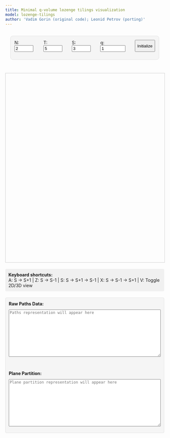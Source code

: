 ```yaml
---
title: Minimal q-volume lozenge tilings visualization
model: lozenge-tilings
author: 'Vadim Gorin (original code); Leonid Petrov (porting)'
---
```


<style>
  /* Minimal styling */
  .interface-container {
    max-width: 1000px;
    margin: 0 auto;
    padding: 16px;
  }
  
  .control-group {
    background: #f5f5f5;
    border: 1px solid #e0e0e0;
    border-radius: 8px;
    padding: 12px;
    margin-bottom: 12px;
  }

  .parameters-grid {
    display: flex;
    gap: 16px;
    margin-bottom: 12px;
  }

  #lozenge-canvas, #three-canvas {
    width: 100%;
    max-width: 800px;
    height: 600px;
    border: 1px solid #ccc;
    display: block;
    margin: 0 auto;
  }

  #three-container {
    width: 100%;
    max-width: 800px;
    height: 600px;
    margin: 0 auto;
    border: 1px solid #ccc;
    display: none; /* Hidden by default, 2D is default */
  }

  .keyboard-info {
    margin-top: 20px;
    padding: 10px;
    background: #f0f0f0;
    border-radius: 4px;
  }

  .export-section {
    margin-top: 20px;
    padding: 10px;
    background: #f5f5f5;
    border-radius: 4px;
    border: 1px solid #e0e0e0;
  }

  #paths-export, #plane-partition-export {
    width: 100%;
    max-width: 800px;
    height: 150px;
    font-family: monospace;
    font-size: 12px;
    margin: 10px auto;
    display: block;
    resize: vertical;
  }
</style>

<script src="/js/three.min.js"></script>
<script src="/js/OrbitControls.js"></script>
<script src="/js/2025-06-08-q-vol-3d.js"></script>

<div class="interface-container">
  <!-- Parameters Only -->
  <div class="control-group">
    <div class="parameters-grid">
      <div>
        <label for="N">N:</label>
        <input type="number" id="N" value="2" min="1" max="200" style="width: 60px;">
      </div>
      <div>
        <label for="T">T:</label>
        <input type="number" id="T" value="5" min="1" max="500" style="width: 60px;">
      </div>
      <div>
        <label for="S">S:</label>
        <input type="number" id="S" value="3" min="0" style="width: 60px;">
      </div>
      <div>
        <label for="q">q:</label>
        <input type="number" id="q" value="1" step="0.02" min="0.01" style="width: 80px;">
      </div>
      <button id="initialize">Initialize</button>
    </div>
  </div>
</div>

<!-- 2D Visualization (default) -->
<canvas id="lozenge-canvas"></canvas>

<!-- 3D Visualization (hidden) -->
<div id="three-container">
  <canvas id="three-canvas"></canvas>
</div>

<div class="keyboard-info">
  <strong>Keyboard shortcuts:</strong><br>
  A: S → S+1 | Z: S → S-1 | S: S → S+1 → S-1 | X: S → S-1 → S+1 | V: Toggle 2D/3D view
</div>

<div class="export-section">
  <strong>Raw Paths Data:</strong><br>
  <textarea id="paths-export" readonly placeholder="Paths representation will appear here"></textarea>
  <br><br>
  <strong>Plane Partition:</strong><br>
  <textarea id="plane-partition-export" readonly placeholder="Plane partition representation will appear here"></textarea>
</div>

<script>
// Minimal UVA color scheme only
const UVA_COLORS = {
    gray1: '#E57200', // Orange - Up rhombi
    gray2: '#232D4B', // Navy - Down rhombi  
    gray3: '#F9DCBF', // Beige - Horizontal
    border: '#666666'
};

Module.onRuntimeInitialized = async function() {
    // WASM Interface Class
    class WASMInterface {
        constructor() {
            this.ready = false;
            this.N_param = 4;
            this.T_param = 10;
            this.S_param = 3;
            this.mode_param = 5;
            this.q_param = 1.0;
            this.paths = [];
        }

        async initialize() {
            if (typeof Module === 'undefined') {
                throw new Error('Module is not defined. WASM JavaScript file may not be loaded.');
            }
            if (typeof Module.cwrap !== 'function') {
                throw new Error('Module.cwrap is not a function. WASM module may not be properly initialized.');
            }

            // Wrap exported functions
            this.initializeTiling = Module.cwrap('initializeTiling', 'number', ['number', 'number', 'number', 'number', 'number'], {async: true});
            this.performSOperator = Module.cwrap('performSOperator', 'number', [], {async: true});
            this.performSMinusOperator = Module.cwrap('performSMinusOperator', 'number', [], {async: true});
            this.exportPaths = Module.cwrap('exportPaths', 'number', [], {async: true});
            this.updateParameters = Module.cwrap('updateParameters', 'number', ['number', 'number'], {async: true});
            this.freeString = Module.cwrap('freeString', null, ['number']);

            this.ready = true;
            console.log('WASM module loaded successfully');
        }

        async initializeTilingWasm(params) {
            if (!this.ready) throw new Error('WASM not ready');

            this.N_param = params.N;
            this.T_param = params.T;
            this.S_param = params.S;
            this.mode_param = params.mode;
            this.q_param = params.q;

            try {
                const ptr = await this.initializeTiling(params.N, params.T, params.S, params.mode, params.q);
                if (!ptr) {
                    throw new Error('initializeTiling returned null pointer');
                }
                const jsonStr = Module.UTF8ToString(ptr);
                this.freeString(ptr);

                const result = JSON.parse(jsonStr);
                if (result.error) {
                    throw new Error(result.error);
                }

                await this.refreshPaths();
                return result;
            } catch (error) {
                throw new Error(`Initialization failed: ${error.message}`);
            }
        }

        async stepForward() {
            if (!this.ready) throw new Error('WASM not ready');
            if (this.S_param >= this.T_param) throw new Error('Cannot perform S→S+1: already at maximum');

            try {
                const ptr = await this.performSOperator();
                const jsonStr = Module.UTF8ToString(ptr);
                this.freeString(ptr);

                const result = JSON.parse(jsonStr);
                if (result.error) {
                    throw new Error(result.error);
                }

                this.S_param = result.s;
                await this.refreshPaths();
                return result;
            } catch (error) {
                throw new Error(`S operator failed: ${error.message}`);
            }
        }

        async stepBackward() {
            if (!this.ready) throw new Error('WASM not ready');
            if (this.S_param <= 0) throw new Error('Cannot perform S→S-1: already at minimum');

            try {
                const ptr = await this.performSMinusOperator();
                const jsonStr = Module.UTF8ToString(ptr);
                this.freeString(ptr);

                const result = JSON.parse(jsonStr);
                if (result.error) {
                    throw new Error(result.error);
                }

                this.S_param = result.s;
                await this.refreshPaths();
                return result;
            } catch (error) {
                throw new Error(`S- operator failed: ${error.message}`);
            }
        }

        async refreshPaths() {
            try {
                const ptr = await this.exportPaths();
                const jsonStr = Module.UTF8ToString(ptr);
                this.freeString(ptr);

                const result = JSON.parse(jsonStr);
                if (!result.error) {
                    this.paths = result.paths;
                }
            } catch (error) {
                console.error('Failed to refresh paths:', error);
            }
        }

        getPaths() {
            return this.paths;
        }

        getParameters() {
            return {
                N: this.N_param,
                T: this.T_param,
                S: this.S_param,
                mode: this.mode_param,
                q: this.q_param
            };
        }
    }

    // 2D Tiling Visualizer Class (using original drawing logic)
    class TilingVisualizer {
        constructor(canvas) {
            this.canvas = canvas;
            this.ctx = canvas.getContext('2d');
            this.colors = { 
                ...UVA_COLORS,
                white: '#FFFFFF',
                black: '#000000'
            };
            this.borderWidth = 0.01;
            this.style = 1; // Lozenges
            this.zoomLevel = 1.0;
            this.panX = 0;
            this.panY = 0;
        }

        updateCanvasDimensions(N, T, S) {
            const sqrt3 = Math.sqrt(3);
            
            // Calculate the bounding box of the hexagon
            const minX = 0;
            const maxX = T * 0.5 * sqrt3;
            const minY = -(T - S) * 0.5;
            const maxY = N + Math.max(S * 0.5, (2 * S - T) * 0.5);

            const hexWidth = maxX - minX;
            const hexHeight = maxY - minY;

            // Set canvas size with some padding
            const padding = 50;
            const canvasWidth = Math.min(hexWidth * 100 + padding * 2, window.innerWidth * 0.9);
            const canvasHeight = Math.min(hexHeight * 100 + padding * 2, window.innerHeight * 0.8);
            
            // Set canvas size accounting for device pixel ratio
            const dpr = window.devicePixelRatio || 1;
            this.canvas.width = canvasWidth * dpr;
            this.canvas.height = canvasHeight * dpr;
            this.canvas.style.width = canvasWidth + 'px';
            this.canvas.style.height = canvasHeight + 'px';
            
            // Scale context for high DPI displays
            this.ctx.scale(dpr, dpr);
        }

        draw(paths, N, T, S) {
            // Update canvas dimensions to fit hexagon exactly
            this.updateCanvasDimensions(N, T, S);

            const ctx = this.ctx;
            const width = this.canvas.width / (window.devicePixelRatio || 1);
            const height = this.canvas.height / (window.devicePixelRatio || 1);

            ctx.fillStyle = this.colors.white;
            ctx.fillRect(0, 0, width, height);

            if (this.style === 5) {
                this.drawLatticePathsStyle(paths, N, T, S);
            } else {
                this.drawHexagonStyle(paths, N, T, S);
            }
        }

        drawHexagonStyle(paths, N, T, S) {
            const ctx = this.ctx;
            const width = this.canvas.width / (window.devicePixelRatio || 1);
            const height = this.canvas.height / (window.devicePixelRatio || 1);

            const sqrt3 = Math.sqrt(3);

            // Calculate the bounding box of the hexagon
            const minX = 0;
            const maxX = T * 0.5 * sqrt3;
            const minY = -(T - S) * 0.5;
            const maxY = N + Math.max(S * 0.5, (2 * S - T) * 0.5);

            const hexWidth = maxX - minX;
            const hexHeight = maxY - minY;
            const hexCenterX = (minX + maxX) / 2;
            const hexCenterY = (minY + maxY) / 2;

            const margin = 0; // No margin - fit hexagon exactly
            const scale = Math.min(
                (width - 2 * margin) / hexWidth,
                (height - 2 * margin) / hexHeight
            ) * this.zoomLevel;

            ctx.save();
            ctx.translate(this.panX, this.panY);
            ctx.translate(width / 2, height / 2);
            ctx.scale(-scale, scale);  // Flip horizontally with negative x scale
            // Center the hexagon
            ctx.translate(-hexCenterX, -hexCenterY);

            this.drawBackgroundHexagon(N, T, S);

            for (let i = 0; i < T; i++) {
                for (let j = 0; j < N; j++) {
                    const currentHeight = paths[j][i];
                    const nextHeight = paths[j][i + 1];
                    this.drawRhombus(i, j, currentHeight, nextHeight);
                }
            }

            // Draw paths on top of the tiling
            this.drawPathsOverlay(paths, N, T, S);

            ctx.restore();
        }

        drawBackgroundHexagon(N, T, S) {
            const ctx = this.ctx;
            const sqrt3 = Math.sqrt(3);

            // First, clip to the hexagon shape
            const vertices = [
                {x: 0, y: 0},
                {x: 0, y: N},
                {x: S * 0.5 * sqrt3, y: N + S * 0.5},
                {x: T * 0.5 * sqrt3, y: N + (2 * S - T) * 0.5},
                {x: T * 0.5 * sqrt3, y: (2 * S - T) * 0.5},
                {x: (T - S) * 0.5 * sqrt3, y: -(T - S) * 0.5}
            ];

            ctx.save();

            // Create clipping path
            ctx.beginPath();
            ctx.moveTo(vertices[0].x, vertices[0].y);
            for (let i = 1; i < 6; i++) {
                ctx.lineTo(vertices[i].x, vertices[i].y);
            }
            ctx.closePath();
            ctx.clip();

            // Draw background rhombi with borders aligned to lozenge grid
            for (let timeIdx = -1; timeIdx <= T; timeIdx++) {
                for (let height = -(T - S + 2); height <= N + S + 2; height++) {
                    // Use the same coordinate system as the actual rhombi
                    const x1 = timeIdx * 0.5 * sqrt3;
                    const y1 = height - timeIdx * 0.5;

                    // Calculate rhombus center for bounds checking
                    const centerX = x1 + 0.25 * sqrt3;
                    const centerY = y1 + 0.5;

                    // Check if rhombus center is roughly within bounds
                    if (centerX >= -0.5 * sqrt3 && centerX <= (T + 1) * 0.5 * sqrt3 &&
                        centerY >= -(T - S + 2) * 0.5 && centerY <= N + S + 1) {

                        ctx.beginPath();
                        ctx.moveTo(x1, y1);
                        ctx.lineTo(x1+0.5 * sqrt3, y1 + 0.5);
                        ctx.lineTo(x1 + sqrt3, y1);
                        ctx.lineTo(x1 + 0.5 * sqrt3, y1 - 0.5);
                        ctx.closePath();

                        ctx.fillStyle = this.colors.gray3;
                        ctx.fill();

                        ctx.strokeStyle = this.colors.border;
                        ctx.lineWidth = this.borderWidth;
                        ctx.stroke();
                    }
                }
            }

            ctx.restore();
        }

        drawRhombus(timeIdx, particleIdx, height, nextHeight) {
            const ctx = this.ctx;
            const sqrt3 = Math.sqrt(3);

            const x1 = timeIdx * 0.5 * sqrt3;
            const y1 = height - timeIdx * 0.5;
            const x2 = x1;
            const y2 = y1 + 1;

            let x3, y3, x4, y4;
            let fillColor;

            if (nextHeight === height) {
                // Down rhombus
                x3 = x2 + 0.5 * sqrt3;
                y3 = y2 - 0.5;
                x4 = x1 + 0.5 * sqrt3;
                y4 = y1 - 0.5;
                fillColor = this.colors.gray1;
            } else {
                // Up rhombus
                x3 = x2 + 0.5 * sqrt3;
                y3 = y2 + 0.5;
                x4 = x1 + 0.5 * sqrt3;
                y4 = y1 + 0.5;
                fillColor = this.colors.gray2;
            }

            ctx.beginPath();
            ctx.moveTo(x1, y1);
            ctx.lineTo(x2, y2);
            ctx.lineTo(x3, y3);
            ctx.lineTo(x4, y4);
            ctx.closePath();

            ctx.fillStyle = fillColor;
            ctx.fill();

            // Add consistent thin borders to all rhombi
            ctx.strokeStyle = this.colors.border;
            ctx.lineWidth = this.borderWidth;
            ctx.stroke();
        }

        drawPathsOverlay(paths, N, T, S) {
            const ctx = this.ctx;
            const sqrt3 = Math.sqrt(3);

            // Draw paths as lines overlaid on the hexagon tiling
            ctx.save();

            // Draw each path
            for (let pathIdx = 0; pathIdx < paths.length; pathIdx++) {
                const path = paths[pathIdx];
                
                ctx.beginPath();
                ctx.strokeStyle = '#FF0000';  // Red color for paths
                ctx.lineWidth = 0.05;
                ctx.fillStyle = '#FF0000';

                for (let timeIdx = 0; timeIdx < path.length; timeIdx++) {
                    const height = path[timeIdx];
                    
                    // Convert to hexagon coordinates (same as rhombus coordinates)
                    const x = timeIdx * 0.5 * sqrt3;
                    const y = height - timeIdx * 0.5;

                    if (timeIdx === 0) {
                        ctx.moveTo(x, y);
                    } else {
                        ctx.lineTo(x, y);
                    }

                    // Draw a small circle at each point
                    ctx.fillRect(x - 0.03, y - 0.03, 0.06, 0.06);
                }

                ctx.stroke();
            }

            ctx.restore();
        }

        drawLatticePathsStyle(paths, N, T, S) {
            const ctx = this.ctx;
            const width = this.canvas.width / (window.devicePixelRatio || 1);
            const height = this.canvas.height / (window.devicePixelRatio || 1);

            const margin = 20; // Smaller margin for lattice paths
            const scaleX = (width - 2 * margin) / (T + 5);
            const scaleY = (height - 2 * margin) / (N + S + 5);
            const scale = Math.min(scaleX, scaleY) * this.zoomLevel;

            const maxY = N + S - 1;

            ctx.save();
            ctx.translate(this.panX + margin, this.panY + height - margin);
            ctx.scale(scale, -scale);

            ctx.fillStyle = this.colors.gray3;
            for (let i = 0; i <= T; i++) {
                for (let j = 0; j <= maxY; j++) {
                    ctx.fillRect(i - 0.1, j - 0.1, 0.2, 0.2);
                }
            }

            ctx.strokeStyle = this.colors.black;
            ctx.lineWidth = this.borderWidth;
            ctx.fillStyle = this.colors.black;

            for (let j = 0; j < N; j++) {
                ctx.beginPath();

                for (let i = 0; i <= T; i++) {
                    const x = i;
                    const y = paths[j][i];

                    if (i === 0) {
                        ctx.moveTo(x, y);
                    } else {
                        ctx.lineTo(x, y);
                    }

                    ctx.fillRect(x - 0.05, y - 0.05, 0.1, 0.1);
                }

                ctx.stroke();
            }

            ctx.restore();
        }
    }

    // 3D Tiling Visualizer Class (minimal version with fixed pathsTo3D)
    class Tiling3DVisualizer {
        constructor(container) {
            this.container = container;
            this.colors = { ...UVA_COLORS };
            
            // Three.js setup
            this.scene = new THREE.Scene();
            this.scene.background = new THREE.Color(0xffffff);
            
            // Camera
            this.camera = new THREE.PerspectiveCamera(
                75,
                container.clientWidth / container.clientHeight,
                0.1,
                1000
            );
            
            // Renderer
            this.renderer = new THREE.WebGLRenderer({
                canvas: document.getElementById('three-canvas'),
                antialias: true
            });
            this.renderer.setSize(container.clientWidth, container.clientHeight);
            
            // Controls
            this.controls = new THREE.OrbitControls(this.camera, this.renderer.domElement);
            this.controls.enableDamping = true;
            this.controls.dampingFactor = 0.05;
            
            // Lighting
            const ambientLight = new THREE.AmbientLight(0xffffff, 0.6);
            this.scene.add(ambientLight);
            
            const directionalLight = new THREE.DirectionalLight(0xffffff, 0.4);
            directionalLight.position.set(10, 10, 10);
            this.scene.add(directionalLight);
            
            // Group for rhombi
            this.boxGroup = new THREE.Group();
            this.scene.add(this.boxGroup);
            
            // Handle window resize
            window.addEventListener('resize', () => this.handleResize());
            
            // Start animation loop
            this.animate();
        }

        handleResize() {
            const width = this.container.clientWidth;
            const height = this.container.clientHeight;
            
            this.camera.aspect = width / height;
            this.camera.updateProjectionMatrix();
            
            this.renderer.setSize(width, height);
        }

        pathsTo3D(paths, N, T, S) {
            // Clear existing geometry
            while(this.boxGroup.children.length > 0) {
                const child = this.boxGroup.children[0];
                if (child.geometry) child.geometry.dispose();
                if (child.material) child.material.dispose();
                this.boxGroup.remove(child);
            }
            
            // The paths encode the lozenge tiling via particle positions
            // We need to reconstruct which lozenges are present from the paths
            
            const sqrt3 = Math.sqrt(3);
            
            // We'll create a single mesh for all faces
            const geometry = new THREE.BufferGeometry();
            const vertices = [];
            const normals = [];
            const colors = [];
            const indices = [];
            let vertexIndex = 0;
            
            // Helper to add a quad face
            const addQuadFace = (v1, v2, v3, v4, color) => {
                const baseIndex = vertices.length / 3;
                
                // Add vertices
                vertices.push(v1[0], v1[1], v1[2]);
                vertices.push(v2[0], v2[1], v2[2]);
                vertices.push(v3[0], v3[1], v3[2]);
                vertices.push(v4[0], v4[1], v4[2]);
                
                // Calculate normal
                const edge1 = [v2[0] - v1[0], v2[1] - v1[1], v2[2] - v1[2]];
                const edge2 = [v3[0] - v1[0], v3[1] - v1[1], v3[2] - v1[2]];
                const normal = [
                    edge1[1] * edge2[2] - edge1[2] * edge2[1],
                    edge1[2] * edge2[0] - edge1[0] * edge2[2],
                    edge1[0] * edge2[1] - edge1[1] * edge2[0]
                ];
                const len = Math.sqrt(normal[0]**2 + normal[1]**2 + normal[2]**2);
                if (len > 0) {
                    normal[0] /= len;
                    normal[1] /= len;
                    normal[2] /= len;
                }
                
                // Add normals for all 4 vertices
                for (let i = 0; i < 4; i++) {
                    normals.push(normal[0], normal[1], normal[2]);
                }
                
                // Add colors
                const c = new THREE.Color(color);
                for (let i = 0; i < 4; i++) {
                    colors.push(c.r, c.g, c.b);
                }
                
                // Add triangles (2 triangles make a quad)
                indices.push(
                    baseIndex, baseIndex + 1, baseIndex + 2,
                    baseIndex, baseIndex + 2, baseIndex + 3
                );
            };
            
            // The key insight: each rhombus in the 2D tiling corresponds to a face in 3D
            // We iterate through the same rhombi as in the 2D drawing code
            
            // Process each rhombus from the paths (matching 2D drawing logic)
            for (let timeIdx = 0; timeIdx < T; timeIdx++) {
                for (let particleIdx = 0; particleIdx < N; particleIdx++) {
                    if (particleIdx < paths.length && timeIdx < paths[particleIdx].length - 1) {
                        const currentHeight = paths[particleIdx][timeIdx];
                        const nextHeight = paths[particleIdx][timeIdx + 1];
                        
                        // Map from 2D rhombus to 3D face
                        // The 2D position (timeIdx, currentHeight) maps to 3D
                        
                        if (nextHeight === currentHeight) {
                            // Down rhombus in 2D → face in 3D
                            // This face is visible when looking along (1,1,1)
                            
                            // Calculate 3D coordinates using the projection
                            // 2D point (x,y) comes from 3D point (X,Y,Z) via:
                            // x = X - Z, y = Y - Z (when viewing along (1,1,1))
                            
                            // For this rhombus at 2D position
                            const x2d = timeIdx * 0.5 * sqrt3;
                            const y2d = currentHeight - timeIdx * 0.5;
                            
                            // Map to 3D: this is a YZ-face (perpendicular to X)
                            const X = timeIdx;
                            const Y = particleIdx;
                            const Z = currentHeight - particleIdx;
                            
                            // Create the face
                            const v1 = [X, Y, Z];
                            const v2 = [X, Y + 1, Z];
                            const v3 = [X, Y + 1, Z + 1];
                            const v4 = [X, Y, Z + 1];
                            
                            addQuadFace(v1, v2, v3, v4, this.colors.gray1);
                            
                        } else {
                            // Up rhombus in 2D → different face in 3D
                            
                            const X = timeIdx;
                            const Y = particleIdx;
                            const Z = currentHeight - particleIdx;
                            
                            // This is an XZ-face (perpendicular to Y)
                            const v1 = [X, Y, Z];
                            const v2 = [X + 1, Y, Z];
                            const v3 = [X + 1, Y, Z + 1];
                            const v4 = [X, Y, Z + 1];
                            
                            addQuadFace(v1, v2, v3, v4, this.colors.gray2);
                        }
                    }
                }
            }
            
            // Add horizontal rhombi (background faces)
            // These fill the hexagon base and other horizontal surfaces
            // We need to identify where these appear by checking gaps in the vertical faces
            
            // For the base of the surface, add horizontal faces
            for (let x = 0; x < T; x++) {
                for (let y = 0; y < N; y++) {
                    // Check if we need a horizontal face here
                    // This is complex - for now, add base plane
                    const z = 0;
                    
                    // Only add if within the hexagon bounds
                    if (x >= 0 && x < T && y >= 0 && y < N) {
                        const v1 = [x, y, z];
                        const v2 = [x + 1, y, z];
                        const v3 = [x + 1, y + 1, z];
                        const v4 = [x, y + 1, z];
                        
                        // Check if this face should be visible
                        // (not covered by other rhombi)
                        let covered = false;
                        
                        // Simple check: if no vertical faces above this position
                        for (let p = 0; p < paths.length && p < N; p++) {
                            if (x < paths[p].length - 1) {
                                const h = paths[p][x];
                                if (p === y && h > z) {
                                    covered = true;
                                    break;
                                }
                            }
                        }
                        
                        if (!covered) {
                            addQuadFace(v1, v2, v3, v4, this.colors.gray3);
                        }
                    }
                }
            }
            
            // Set geometry attributes
            geometry.setAttribute('position', new THREE.Float32BufferAttribute(vertices, 3));
            geometry.setAttribute('normal', new THREE.Float32BufferAttribute(normals, 3));
            geometry.setAttribute('color', new THREE.Float32BufferAttribute(colors, 3));
            geometry.setIndex(indices);
            
            // Create material
            const material = new THREE.MeshPhongMaterial({
                vertexColors: true,
                side: THREE.DoubleSide,
                flatShading: true
            });
            
            const mesh = new THREE.Mesh(geometry, material);
            this.boxGroup.add(mesh);
            
            // Add edges
            const edgesGeometry = new THREE.EdgesGeometry(geometry, 1);
            const edgesMaterial = new THREE.LineBasicMaterial({ 
                color: this.colors.border,
                linewidth: 2
            });
            const edges = new THREE.LineSegments(edgesGeometry, edgesMaterial);
            this.boxGroup.add(edges);
            
            // Center camera
            this.centerCamera(N, T, S);
        }

        centerCamera(N, T, S) {
            // Calculate actual bounds of the surface
            const centerX = T / 2;
            const centerY = N / 2;
            const centerZ = 0;
            
            // Set controls target
            this.controls.target.set(centerX, centerY, centerZ);
            
            // Position camera for good view
            const distance = Math.max(N, T, S) * 1.5;
            this.camera.position.set(
                centerX + distance,
                centerY + distance * 0.8,
                centerZ + distance * 0.6
            );
            
            this.controls.update();
        }

        animate() {
            requestAnimationFrame(() => this.animate());
            
            this.controls.update();
            this.renderer.render(this.scene, this.camera);
        }
    }

    // Main Application
    const wasmInterface = new WASMInterface();
    let tilingVisualizer = null;
    let tiling3DVisualizer = null;
    let is3DView = false;

    // Initialize
    async function init() {
        try {
            await wasmInterface.initialize();
            
            // Initialize 2D visualizer
            const canvas = document.getElementById('lozenge-canvas');
            tilingVisualizer = new TilingVisualizer(canvas);
            
            // Initialize 3D visualizer
            const container = document.getElementById('three-container');
            tiling3DVisualizer = new Tiling3DVisualizer(container);
            
            // Initialize with default parameters
            await initializeTiling();
            
            // Set up event listeners
            setupEventListeners();
            
        } catch (error) {
            console.error('Initialization error:', error);
            alert('Failed to initialize: ' + error.message);
        }
    }

    async function initializeTiling() {
        const N = parseInt(document.getElementById('N').value) || 4;
        const T = parseInt(document.getElementById('T').value) || 10;
        const S = parseInt(document.getElementById('S').value) || 3;
        const q = parseFloat(document.getElementById('q').value) || 1.0;

        try {
            await wasmInterface.initializeTilingWasm({
                N: N,
                T: T,
                S: S,
                mode: 5,
                q: q
            });
            
            updateVisualization();
        } catch (error) {
            console.error('Initialization failed:', error);
            alert('Initialization failed: ' + error.message);
        }
    }

    function updateVisualization() {
        const params = wasmInterface.getParameters();
        const paths = wasmInterface.getPaths();
        
        if (is3DView) {
            tiling3DVisualizer.pathsTo3D(paths, params.N, params.T, params.S);
        } else {
            tilingVisualizer.draw(paths, params.N, params.T, params.S);
        }
        
        // Automatically update both exports
        exportPathsData();
        exportPlanePartition();
    }

    function toggleView() {
        is3DView = !is3DView;
        const canvas = document.getElementById('lozenge-canvas');
        const container = document.getElementById('three-container');
        
        if (is3DView) {
            canvas.style.display = 'none';
            container.style.display = 'block';
            tiling3DVisualizer.handleResize();
        } else {
            canvas.style.display = 'block';
            container.style.display = 'none';
        }
        
        updateVisualization();
    }

    function exportPathsData() {
        const paths = wasmInterface.getPaths();
        const params = wasmInterface.getParameters();
        
        if (!paths || paths.length === 0) {
            document.getElementById('paths-export').value = 'No paths data available';
            return;
        }
        
        const N = params.N;
        const T = params.T;
        const sqrt3 = Math.sqrt(3);
        
        // Format paths as simple text matrix
        let output = `Paths Data (N=${N}, T=${T}, S=${params.S}, q=${params.q}):\n\n`;
        output += 'Each row represents one particle path, columns are time steps:\n\n';
        
        for (let i = 0; i < paths.length; i++) {
            output += `Path ${i}: [${paths[i].join(', ')}]\n`;
        }
        
        document.getElementById('paths-export').value = output;
    }

    function exportPlanePartition() {
        const paths = wasmInterface.getPaths();
        const params = wasmInterface.getParameters();
        
        if (!paths || paths.length === 0) {
            alert('No tiling data available to export');
            return;
        }
        
        // Convert paths to plane partition
        // The paths represent a lozenge tiling where paths[i][j] is the height of particle i at time j
        // For a plane partition, we need to extract the 3D box configuration
        
        const N = params.N;
        const T = params.T;
        const S = params.S;
        
        // Create a 2D array to store the plane partition
        // The plane partition should be S × (T-S) based on the Fortran code
        const planePartition = [];
        
        // Initialize the plane partition array - size is S × (T-S)
        for (let i = 0; i < S; i++) {
            planePartition[i] = [];
            for (let j = 0; j < T - S; j++) {
                planePartition[i][j] = 0;
            }
        }
        
        // Fill the plane partition based on the paths using the Fortran algorithm
        // Phase 1: Process columns from j=0 to T-S-1 (0-indexed)
        for (let j = 0; j < T - S; j++) {
            let h = 0;  // height counter
            let k = 0;  // path index (0-indexed)
            let i = S - 1;  // plane partition row index (0-indexed)
            
            let r = 0;  // position counter
            while (r <= S + N - 1 && r <= j + N) {
                if (k < N && k < paths.length && j < paths[k].length && paths[k][j] === r) {
                    k++;
                    h++;  // increment height when path crosses
                } else {
                    // Store height in plane partition if within bounds
                    const col = j + (i - (S - 1));
                    if (i >= 0 && i < S && col >= 0 && col < T - S) {
                        planePartition[i][col] = h;
                    }
                    i--;
                }
                r++;
            }
        }
        
        // Phase 2: Process remaining positions when S > 1
        let i = S - 2;  // 0-indexed
        while (i >= 0) {
            let h = 0;
            let k = 0;
            let j = T - S - 1;  // 0-indexed
            
            let r = S - 1 - i;
            while (r <= S + N - 1 && r <= T - 1 - i + N - 1) {
                const timeIdx = T - 1 - i;  // 0-indexed
                if (k < N && k < paths.length && timeIdx < paths[k].length && paths[k][timeIdx] === r) {
                    k++;
                    h++;
                } else {
                    // Store height in plane partition if within bounds
                    const row = i + (j - (T - S - 1));
                    if (row >= 0 && row < S && j >= 0 && j < T - S) {
                        planePartition[row][j] = h;
                    }
                    j--;
                }
                r++;
            }
            i--;
        }
        
        // Format the plane partition as text
        let output = `Plane Partition (N=${N}, T=${T}, S=${S}, q=${params.q}):\n\n`;
        
        // Output in standard plane partition format
        // The Fortran code outputs as transpose, so we need to transpose and flip
        // Output dimensions: (T-S) rows × S columns
        for (let j = 0; j < T - S; j++) {
            let row = '';
            for (let i = S - 1; i >= 0; i--) {
                row += planePartition[i][j].toString().padStart(3, ' ');
            }
            output += row + '\n';
        }
        
        // Also add a compact notation showing non-zero entries
        output += '\nCompact notation (row,col,height):\n';
        const nonZeroEntries = [];
        // Iterate through the transposed output format
        for (let j = 0; j < T - S; j++) {
            for (let i = 0; i < S; i++) {
                if (planePartition[i][j] > 0) {
                    // Output in transposed coordinates
                    nonZeroEntries.push(`(${j},${S - 1 - i},${planePartition[i][j]})`);
                }
            }
        }
        output += nonZeroEntries.join(' ');
        
        // Set the output in the textarea
        document.getElementById('plane-partition-export').value = output;
    }

    function setupEventListeners() {
        // Initialize button
        document.getElementById('initialize').addEventListener('click', initializeTiling);
        
        // Keyboard shortcuts
        document.addEventListener('keydown', async (e) => {
            try {
                switch(e.key.toLowerCase()) {
                    case 'a':
                        await wasmInterface.stepForward();
                        updateVisualization();
                        break;
                    case 'z':
                        await wasmInterface.stepBackward();
                        updateVisualization();
                        break;
                    case 's':
                        await wasmInterface.stepForward();
                        await wasmInterface.stepBackward();
                        updateVisualization();
                        break;
                    case 'x':
                        await wasmInterface.stepBackward();
                        await wasmInterface.stepForward();
                        updateVisualization();
                        break;
                    case 'v':
                        toggleView();
                        break;
                }
            } catch (error) {
                console.error('Operation failed:', error);
            }
        });
    }

    // Start the application
    init();
};
</script>